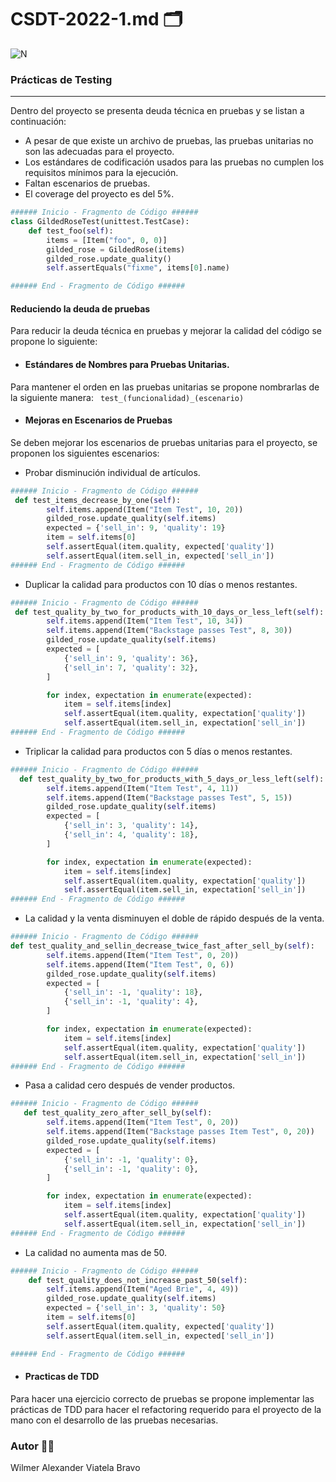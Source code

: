 # CSDT-2022-1.md :card_index_dividers:	

![N](https://escuelaing.s3.amazonaws.com/staging/images/logo-ecijg.width-380.png)


### Prácticas de Testing 
------------
Dentro del proyecto se presenta deuda técnica en pruebas y se listan a continuación:

* A pesar de que existe un archivo de pruebas, las pruebas unitarias no son las adecuadas para el proyecto.
* Los estándares de codificación usados para las pruebas no cumplen los requisitos mínimos para la ejecución.
* Faltan escenarios de pruebas.
* El coverage del proyecto es del 5%.

```python
###### Inicio - Fragmento de Código ######
class GildedRoseTest(unittest.TestCase):
    def test_foo(self):
        items = [Item("foo", 0, 0)]
        gilded_rose = GildedRose(items)
        gilded_rose.update_quality()
        self.assertEquals("fixme", items[0].name)

###### End - Fragmento de Código ######
```

#### Reduciendo la deuda de pruebas
Para reducir la deuda técnica en pruebas y mejorar la calidad del código se propone lo siguiente:

* #### Estándares de Nombres para Pruebas Unitarias.
Para mantener el orden en las pruebas unitarias se propone nombrarlas de la siguiente manera:
``` test_(funcionalidad)_(escenario)```
 

* #### Mejoras en Escenarios de Pruebas
Se deben mejorar los escenarios de pruebas unitarias para el proyecto, se proponen los siguientes escenarios:
 * Probar disminución individual de artículos.
```python
###### Inicio - Fragmento de Código ######
 def test_items_decrease_by_one(self):
        self.items.append(Item("Item Test", 10, 20))
        gilded_rose.update_quality(self.items)
        expected = {'sell_in': 9, 'quality': 19}
        item = self.items[0]
        self.assertEqual(item.quality, expected['quality'])
        self.assertEqual(item.sell_in, expected['sell_in'])
###### End - Fragmento de Código ######
```
 * Duplicar la calidad para productos con 10 días o menos restantes.
```python
###### Inicio - Fragmento de Código ######
 def test_quality_by_two_for_products_with_10_days_or_less_left(self):
        self.items.append(Item("Item Test", 10, 34))
        self.items.append(Item("Backstage passes Test", 8, 30))
        gilded_rose.update_quality(self.items)
        expected = [
            {'sell_in': 9, 'quality': 36},
            {'sell_in': 7, 'quality': 32},
        ]

        for index, expectation in enumerate(expected):
            item = self.items[index]
            self.assertEqual(item.quality, expectation['quality'])
            self.assertEqual(item.sell_in, expectation['sell_in'])
###### End - Fragmento de Código ######
```
 * Triplicar la calidad para productos con 5 días o menos restantes.
```python
###### Inicio - Fragmento de Código ######
  def test_quality_by_two_for_products_with_5_days_or_less_left(self):
        self.items.append(Item("Item Test", 4, 11))
        self.items.append(Item("Backstage passes Test", 5, 15))
        gilded_rose.update_quality(self.items)
        expected = [
            {'sell_in': 3, 'quality': 14},
            {'sell_in': 4, 'quality': 18},
        ]

        for index, expectation in enumerate(expected):
            item = self.items[index]
            self.assertEqual(item.quality, expectation['quality'])
            self.assertEqual(item.sell_in, expectation['sell_in'])
###### End - Fragmento de Código ######
```
 * La calidad y la venta disminuyen el doble de rápido después de la venta.
```python
###### Inicio - Fragmento de Código ######
def test_quality_and_sellin_decrease_twice_fast_after_sell_by(self):
        self.items.append(Item("Item Test", 0, 20))
        self.items.append(Item("Item Test", 0, 6))
        gilded_rose.update_quality(self.items)
        expected = [
            {'sell_in': -1, 'quality': 18},
            {'sell_in': -1, 'quality': 4},
        ]

        for index, expectation in enumerate(expected):
            item = self.items[index]
            self.assertEqual(item.quality, expectation['quality'])
            self.assertEqual(item.sell_in, expectation['sell_in'])
###### End - Fragmento de Código ######
```
 * Pasa a calidad cero después de vender productos.
```python
###### Inicio - Fragmento de Código ######
   def test_quality_zero_after_sell_by(self):
        self.items.append(Item("Item Test", 0, 20))
        self.items.append(Item("Backstage passes Item Test", 0, 20))
        gilded_rose.update_quality(self.items)
        expected = [
            {'sell_in': -1, 'quality': 0},
            {'sell_in': -1, 'quality': 0},
        ]

        for index, expectation in enumerate(expected):
            item = self.items[index]
            self.assertEqual(item.quality, expectation['quality'])
            self.assertEqual(item.sell_in, expectation['sell_in'])
###### End - Fragmento de Código ######
```
 * La calidad no aumenta mas de 50.
```python
###### Inicio - Fragmento de Código ######
    def test_quality_does_not_increase_past_50(self):
        self.items.append(Item("Aged Brie", 4, 49))
        gilded_rose.update_quality(self.items)
        expected = {'sell_in': 3, 'quality': 50}
        item = self.items[0]
        self.assertEqual(item.quality, expected['quality'])
        self.assertEqual(item.sell_in, expected['sell_in'])

###### End - Fragmento de Código ######
``` 


* #### Practicas de TDD
Para hacer una ejercicio correcto de pruebas se propone implementar las prácticas de TDD para hacer el refactoring requerido para el proyecto de la mano con el desarrollo de las pruebas necesarias.


### Autor :man_beard:
Wilmer Alexander Viatela Bravo
